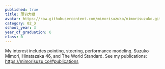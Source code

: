 ```yaml
---
published: true
title: 薄羽大樹
avatar: https://raw.githubusercontent.com/mimorisuzuko/mimorisuzuko.github.io/master/assets/me.jpg
category: 02_D
school_year: 3
year_of_graduation: 0
class: 0
---
```

My interest includes pointing, steering, performance modeling, Suzuko Mimori, Hinatazaka 46, and The World Standard. See my publications: https://mimorisuzu.co/#publications